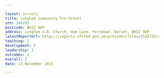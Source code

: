 ```yaml
---

layout: nursery
title: Longham Community Pre-School
urn: 144293
postcode: BH22 9DP
address: Longham U.R. Church, Ham Lane, Ferndown, Dorset, BH22 9DP
latestReportUrl: https://reports.ofsted.gov.uk/provider/files/2528738/urn/144293.pdf
teaching: 2
development: 2
leadership: 2
outcomes: 2
overall: 2
date: 23 November 2015

---
```


